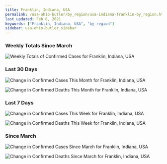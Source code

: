 ```yaml
---
title: Franklin, Indiana, USA
permalink: /usa-ohio-butler/by_region/usa-indiana-franklin-by_region.html
last_updated: Feb 8, 2021
keywords: ["Franklin, Indiana, USA", "by region"]
sidebar: usa-ohio-butler_sidebar
---
```


<h3>Weekly Totals Since March</h3>

![Weekly Totals of Confirmed Cases for Franklin, Indiana, USA](/covid_tracker/images/graphs/usa-indiana-franklin-weekly_totals_graph.png)

<h3>Last 30 Days</h3>

![Change in Confirmed Cases This Month for Franklin, Indiana, USA](/covid_tracker/images/graphs/usa-indiana-franklin-delta_confirmed-30_days_graph.png)

![Change in Confirmed Deaths This Month for Franklin, Indiana, USA](/covid_tracker/images/graphs/usa-indiana-franklin-delta_deaths-30_days_graph.png)

<h3>Last 7 Days</h3>

![Change in Confirmed Cases This Week for Franklin, Indiana, USA](/covid_tracker/images/graphs/usa-indiana-franklin-delta_confirmed-7_days_graph.png)

![Change in Confirmed Deaths This Week for Franklin, Indiana, USA](/covid_tracker/images/graphs/usa-indiana-franklin-delta_deaths-7_days_graph.png)

<h3>Since March</h3>

![Change in Confirmed Cases Since March for Franklin, Indiana, USA](/covid_tracker/images/graphs/usa-indiana-franklin-delta_confirmed-since_march_graph.png)

![Change in Confirmed Deaths Since March for Franklin, Indiana, USA](/covid_tracker/images/graphs/usa-indiana-franklin-delta_deaths-since_march_graph.png)
